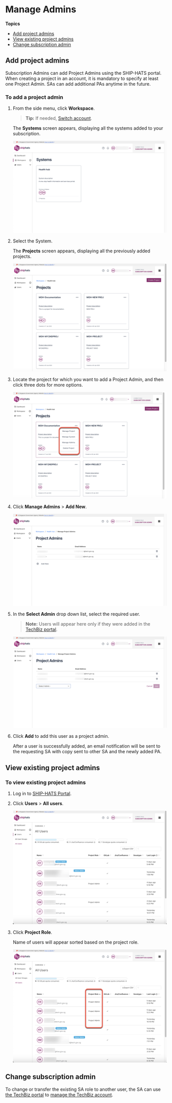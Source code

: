 # Manage Admins

**Topics**
- [Add project admins](#add-project-admins)
- [View existing project admins](#view-existing-project-admins)
- [Change subscription admin](#change-subscription-admin)

## Add project admins

Subscription Admins can add Project Admins using the SHIP-HATS portal. When creating a project in an account, it is mandatory to specify at least one Project Admin. SAs can add additional PAs anytime in the future.  

<!--
> **Note:** The number of PAs each project is entitled to is based on the [subscription tier](https://docs.developer.tech.gov.sg/docs/ship-hats-getting-started/#/subscription) quota for which the agency has subscribed.
-->

### To add a project admin


1. From the side menu, click **Workspace**.

    > **Tip:** If needed, [Switch account](manage-account).

    The **Systems** screen appears, displaying all the systems added to your subscription.

    ![view systems](./images/view-systems.png)

1. Select the System. 

    The **Projects** screen appears, displaying all the previously added projects. 

    ![all projects](./images/projects-all.png)

1. Locate the project for which you want to add a Project Admin, and then click three dots for more options.

    ![more options](./images/projects.png)

1. Click **Manage Admins** > **Add New**.  

    ![manage admins](./images/project-admins.png)

1. In the **Select Admin** drop down list, select the required user.

    >**Note:** Users will appear here only if they were added in the [TechBiz portal](https://portal.techbiz.suite.gov.sg/). <!--If *First Name* and *Last Name* were not provided when creating a new user account, email address will appear in the drop-down list.-->

    ![select admins](./images/project-admins-add.png)

1. Click **Add** to add this user as a project admin.  
   
   After a user is successfully added, an email notification will be sent to the requesting SA with copy sent to other SA and the newly added PA.

## View existing project admins

### To view existing project admins

1. Log in to [SHIP-HATS Portal](http://portal.ship.gov.sg).
1. Click **Users** > **All users**.

    ![All users](./images/users-all.png)

1. Click **Project Role**.  

   Name of users will appear sorted based on the project role.

    ![Project role](./images/project-admins-view.png)

## Change subscription admin

To change or transfer the existing SA role to another user, the SA can use [the TechBiz portal](http://portal.techbiz.suite.gov.sg/) to [manage the TechBiz account](https://docs.developer.tech.gov.sg/docs/techbiz-documentation/manage-techbiz-account).
